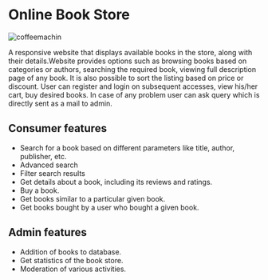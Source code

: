 # Online Book Store
![coffeemachin](http://www.gifgifachance.com/uploads/6/5/9/4/65943003/open-book-mockup-2_orig.gif)

A responsive website that displays available books in the store, along with their details.Website provides options such as browsing books based on categories or authors, searching the required book, viewing full description page of any book. It is also possible to sort the listing based on price or discount. User can register and login on subsequent accesses, view his/her cart, buy desired books. In case of any problem user can ask query which is directly sent as a mail to admin.

## Consumer features
* Search for a book based on different parameters like title, author, publisher, etc.
* Advanced search
* Filter search results
* Get details about a book, including its reviews and ratings.
* Buy a book.
* Get books similar to a particular given book.
* Get books bought by a user who bought a given book.
## Admin features
* Addition of books to database.
* Get statistics of the book store.
* Moderation of various activities.
